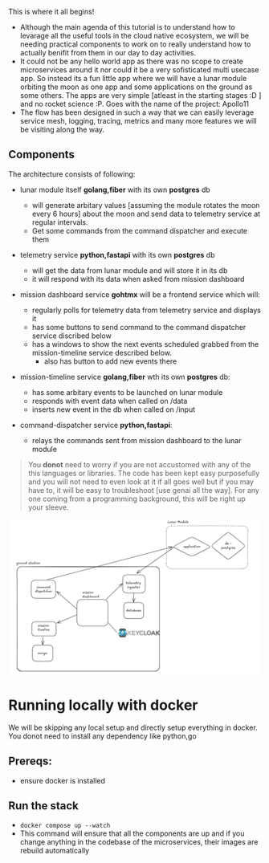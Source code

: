 
This is where it all begins!

- Although the main agenda of this tutorial is to understand how to levarage all the useful tools in the cloud native ecosystem, we will be needing practical components to work on to really understand how to actually benifit from them in our day to day activities.
- It could not be any hello world app as there was no scope to create microservices around it nor could it be a very sofisticated multi usecase app. So instead its a fun little app where we will have a lunar module orbiting the moon as one app and some applications on the ground as some others. The apps are very simple [atleast in the starting stages :D ] and no rocket science :P. Goes with the name of the project: Apollo11 
- The flow has been designed in such a way that we can easily leverage service mesh, logging, tracing, metrics and many more features we will be visiting along the way.

## Components

The architecture consists of following:

- lunar module itself **golang,fiber** with its own **postgres** db
    - will generate arbitary values [assuming the module rotates the moon every 6 hours] about the moon and send data to telemetry service at regular intervals. 
    - Get some commands from the command dispatcher and execute them

- telemetry service **python,fastapi** with its own **postgres** db
    - will get the data from lunar module and will store it in its db 
    - it will respond with its data when asked from mission dashboard

- mission dashboard service **gohtmx** will be a frontend service which will:
    - regularly polls for telemetry data from telemetry service and displays it
    - has some buttons to send command to the command dispatcher service discribed below
    - has a windows to show the next events scheduled grabbed from the mission-timeline service described below.
        - also has button to add new events there
      
- mission-timeline service **golang,fiber** wth its own **postgres** db:
    - has some arbitary events to be launched on lunar module
    - responds with event data when called on /data
    - inserts new event in the db when called on /input

- command-dispatcher service **python,fastapi**:
    - relays the commands sent from mission dashboard to the lunar module

> You **donot** need to worry if you are not accustomed with any of the this languages or libraries. The code has been kept easy purposefully and you will not need to even look at it if all goes well but if you may have to, it will be easy to troubleshoot [use genai all the way]. For any one coming from a programming background, this will be right up your sleeve.

![apollo-11-lunar-architecture](<lunar-arch.png>)

# Running locally with docker

We will be skipping any local setup and directly setup everything in docker. You donot need to install any dependency like python,go



## Prereqs:

- ensure docker is installed

## Run the stack

- `docker compose up --watch`
- This command will ensure that all the components are up and if you change anything in the codebase of the microservices, their images are rebuild automatically

    